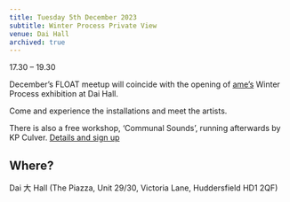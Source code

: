 ```yaml
---
title: Tuesday 5th December 2023
subtitle: Winter Process Private View
venue: Dai Hall
archived: true
---
```


17.30 – 19.30

December’s FLOAT meetup will coincide with the opening of [ame’s](https://amespace.uk/) Winter Process exhibition at Dai Hall.

Come and experience the installations and meet the artists.

There is also a free workshop, ‘Communal Sounds’, running afterwards by KP Culver. [Details and sign up](https://hubbub.amespace.uk/winterprocess/#workshops)

## Where?

Dai 大 Hall (The Piazza, Unit 29/30, Victoria Lane, Huddersfield HD1 2QF)